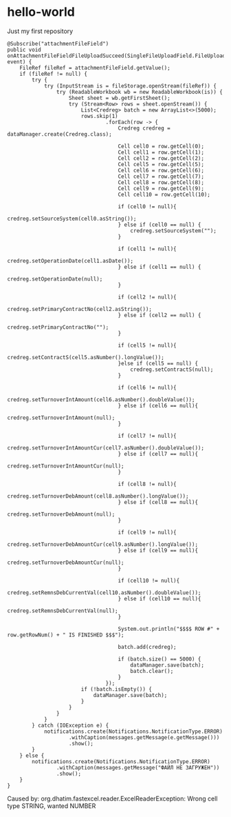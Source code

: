 # hello-world
Just my first repository

    @Subscribe("attachmentFileField")
    public void onAttachmentFileFieldFileUploadSucceed(SingleFileUploadField.FileUploadSucceedEvent event) {
        FileRef fileRef = attachmentFileField.getValue();
        if (fileRef != null) {
            try {
                try (InputStream is = fileStorage.openStream(fileRef)) {
                    try (ReadableWorkbook wb = new ReadableWorkbook(is)) {
                        Sheet sheet = wb.getFirstSheet();
                        try (Stream<Row> rows = sheet.openStream()) {
                            List<Credreg> batch = new ArrayList<>(5000);
                            rows.skip(1)
                                    .forEach(row -> {
                                        Credreg credreg = dataManager.create(Credreg.class);

                                        Cell cell0 = row.getCell(0);
                                        Cell cell1 = row.getCell(1);
                                        Cell cell2 = row.getCell(2);
                                        Cell cell5 = row.getCell(5);
                                        Cell cell6 = row.getCell(6);
                                        Cell cell7 = row.getCell(7);
                                        Cell cell8 = row.getCell(8);
                                        Cell cell9 = row.getCell(9);
                                        Cell cell10 = row.getCell(10);

                                        if (cell0 != null){
                                            credreg.setSourceSystem(cell0.asString());
                                        } else if (cell0 == null) {
                                            credreg.setSourceSystem("");
                                        }

                                        if (cell1 != null){
                                            credreg.setOperationDate(cell1.asDate());
                                        } else if (cell1 == null) {
                                            credreg.setOperationDate(null);
                                        }

                                        if (cell2 != null){
                                            credreg.setPrimaryContractNo(cell2.asString());
                                        } else if (cell2 == null) {
                                            credreg.setPrimaryContractNo("");
                                        }

                                        if (cell5 != null){
                                            credreg.setContractS(cell5.asNumber().longValue());
                                        }else if (cell5 == null) {
                                            credreg.setContractS(null);
                                        }

                                        if (cell6 != null){
                                            credreg.setTurnoverIntAmount(cell6.asNumber().doubleValue());
                                        } else if (cell6 == null){
                                            credreg.setTurnoverIntAmount(null);
                                        }

                                        if (cell7 != null){
                                            credreg.setTurnoverIntAmountCur(cell7.asNumber().doubleValue());
                                        } else if (cell7 == null){
                                            credreg.setTurnoverIntAmountCur(null);
                                        }

                                        if (cell8 != null){
                                            credreg.setTurnoverDebAmount(cell8.asNumber().longValue());
                                        } else if (cell8 == null){
                                            credreg.setTurnoverDebAmount(null);
                                        }

                                        if (cell9 != null){
                                            credreg.setTurnoverDebAmountCur(cell9.asNumber().longValue());
                                        } else if (cell9 == null){
                                            credreg.setTurnoverDebAmountCur(null);
                                        }

                                        if (cell10 != null){
                                            credreg.setRemnsDebCurrentVal(cell10.asNumber().doubleValue());
                                        } else if (cell10 == null){
                                            credreg.setRemnsDebCurrentVal(null);
                                        }

                                        System.out.println("$$$$ ROW #" + row.getRowNum() + " IS FINISHED $$$");

                                        batch.add(credreg);

                                        if (batch.size() == 5000) {
                                            dataManager.save(batch);
                                            batch.clear();
                                        }
                                    });
                            if (!batch.isEmpty()) {
                                dataManager.save(batch);
                            }
                        }
                    }
                }
            } catch (IOException e) {
                notifications.create(Notifications.NotificationType.ERROR)
                        .withCaption(messages.getMessage(e.getMessage()))
                        .show();
            }
        } else {
            notifications.create(Notifications.NotificationType.ERROR)
                    .withCaption(messages.getMessage("ФАЙЛ НЕ ЗАГРУЖЕН"))
                    .show();
        }
    }

Caused by: org.dhatim.fastexcel.reader.ExcelReaderException: Wrong cell type STRING, wanted NUMBER

